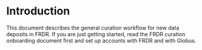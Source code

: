 # Introduction

This document describes the general curation workflow for new data deposits in FRDR. If you are just getting started, read the FRDR curation onboarding document first and set up accounts with FRDR and with Globus.
